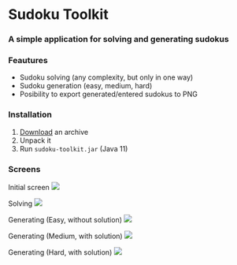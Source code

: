 # Sudoku Toolkit

### A simple application for solving and generating sudokus

### Feautures
* Sudoku solving (any complexity, but only in one way)
* Sudoku generation (easy, medium, hard)
* Posibility to export generated/entered sudokus to PNG

### Installation
1. [Download](https://github.com/yurtsiv/sudoku-toolkit/releases/download/v1.0/sudoku-toolkit.zip) an archive
2. Unpack it
3. Run `sudoku-toolkit.jar` (Java 11)

### Screens

Initial screen
![](https://i.ibb.co/khGdbjm/1.png)

Solving
![](https://i.ibb.co/VJG2K1p/2.png)

Generating (Easy, without solution)
![](https://i.ibb.co/qgYwC09/3.png)

Generating (Medium, with solution)
![](https://i.ibb.co/9G84s1p/4.png)

Generating (Hard, with solution)
![](https://i.ibb.co/hZY8YXh/5.png)
